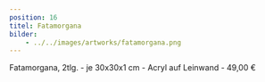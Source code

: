 ```yaml
---
position: 16
titel: Fatamorgana
bilder:
    - ../../images/artworks/fatamorgana.png
---
```


Fatamorgana, 2tlg. - je 30x30x1 cm - Acryl auf Leinwand - 49,00 €
